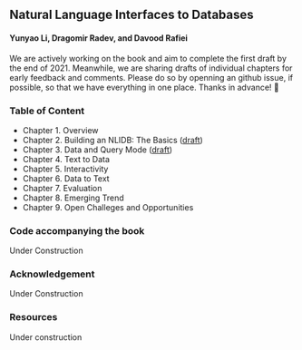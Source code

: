 ## Natural Language Interfaces to Databases

#### Yunyao Li, Dragomir Radev, and Davood Rafiei


We are actively working on the book and aim to complete the first draft by the end of 2021. Meanwhile, we are sharing drafts of individual chapters for early feedback and comments. Please do so by openning an github issue, if possible, so that we have everything in one place. Thanks in advance! 🌻

### Table of Content
- Chapter 1. Overview
- Chapter 2. Building an NLIDB: The Basics ([draft](https://github.com/nlidb/Book/blob/main/draft/Chapter2.pdf))
- Chapter 3. Data and Query Mode ([draft](https://github.com/nlidb/Book/blob/main/draft/Chapter3.pdf))
- Chapter 4. Text to Data
- Chapter 5. Interactivity
- Chapter 6. Data to Text
- Chapter 7. Evaluation 
- Chapter 8. Emerging Trend
- Chapter 9. Open Challeges and Opportunities


### Code accompanying the book
Under Construction

[//]: <> (### Endorsement)

### Acknowledgement 
Under Construction

[//]: <> (To include in the future)
[//]: <> (We would like to thank the following people for helping with this book)
[//]: <> (* Proof readers: )
[//]: <> (* People who have provided feedback on parts of the book: H.V. Jagadish)
[//]: <> (* People who have helped with the figures: )
[//]: <> (* People who have helped with the examples: Tao Yu )

### Resources
Under construction
